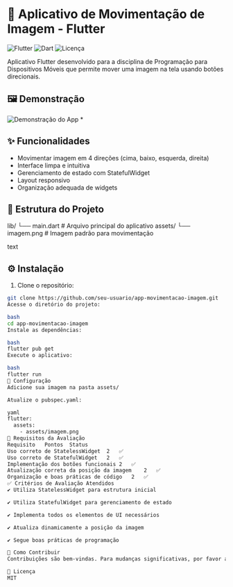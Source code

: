 # 📱 Aplicativo de Movimentação de Imagem - Flutter

![Flutter](https://img.shields.io/badge/Flutter-02569B?style=for-the-badge&logo=flutter&logoColor=white)
![Dart](https://img.shields.io/badge/Dart-0175C2?style=for-the-badge&logo=dart&logoColor=white)
![Licença](https://img.shields.io/badge/Licen%C3%A7a-MIT-blue?style=for-the-badge)

Aplicativo Flutter desenvolvido para a disciplina de Programação para Dispositivos Móveis que permite mover uma imagem na tela usando botões direcionais.

## 🖼️ Demonstração
![Demonstração do App](assets/demo_app.gif) *

## ✨ Funcionalidades
- Movimentar imagem em 4 direções (cima, baixo, esquerda, direita)
- Interface limpa e intuitiva
- Gerenciamento de estado com StatefulWidget
- Layout responsivo
- Organização adequada de widgets

## 📂 Estrutura do Projeto
lib/
└── main.dart # Arquivo principal do aplicativo
assets/
└── imagem.png # Imagem padrão para movimentação

text

## ⚙️ Instalação
1. Clone o repositório:
```bash
git clone https://github.com/seu-usuario/app-movimentacao-imagem.git
Acesse o diretório do projeto:

bash
cd app-movimentacao-imagem
Instale as dependências:

bash
flutter pub get
Execute o aplicativo:

bash
flutter run
🔧 Configuração
Adicione sua imagem na pasta assets/

Atualize o pubspec.yaml:

yaml
flutter:
  assets:
    - assets/imagem.png
📝 Requisitos da Avaliação
Requisito	Pontos	Status
Uso correto de StatelessWidget	2	✅
Uso correto de StatefulWidget	2	✅
Implementação dos botões funcionais	2	✅
Atualização correta da posição da imagem	2	✅
Organização e boas práticas de código	2	✅
✅ Critérios de Avaliação Atendidos
✔️ Utiliza StatelessWidget para estrutura inicial

✔️ Utiliza StatefulWidget para gerenciamento de estado

✔️ Implementa todos os elementos de UI necessários

✔️ Atualiza dinamicamente a posição da imagem

✔️ Segue boas práticas de programação

🤝 Como Contribuir
Contribuições são bem-vindas. Para mudanças significativas, por favor abra uma issue primeiro.

📜 Licença
MIT




